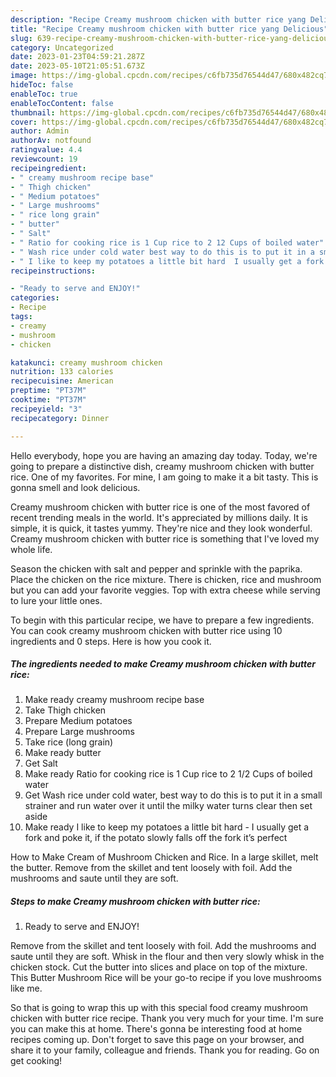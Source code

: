 ```yaml
---
description: "Recipe Creamy mushroom chicken with butter rice yang Delicious"
title: "Recipe Creamy mushroom chicken with butter rice yang Delicious"
slug: 639-recipe-creamy-mushroom-chicken-with-butter-rice-yang-delicious
category: Uncategorized
date: 2023-01-23T04:59:21.287Z
date: 2023-05-10T21:05:51.673Z
image: https://img-global.cpcdn.com/recipes/c6fb735d76544d47/680x482cq70/creamy-mushroom-chicken-with-butter-rice-recipe-main-photo.jpg
hideToc: false
enableToc: true
enableTocContent: false
thumbnail: https://img-global.cpcdn.com/recipes/c6fb735d76544d47/680x482cq70/creamy-mushroom-chicken-with-butter-rice-recipe-main-photo.jpg
cover: https://img-global.cpcdn.com/recipes/c6fb735d76544d47/680x482cq70/creamy-mushroom-chicken-with-butter-rice-recipe-main-photo.jpg
author: Admin
authorAv: notfound
ratingvalue: 4.4
reviewcount: 19
recipeingredient:
- " creamy mushroom recipe base"
- " Thigh chicken"
- " Medium potatoes"
- " Large mushrooms"
- " rice long grain"
- " butter"
- " Salt"
- " Ratio for cooking rice is 1 Cup rice to 2 12 Cups of boiled water"
- " Wash rice under cold water best way to do this is to put it in a small strainer and run water over it until the milky water turns clear then set aside"
- " I like to keep my potatoes a little bit hard  I usually get a fork and poke it if the potato slowly falls off the fork its perfect"
recipeinstructions:

- "Ready to serve and ENJOY!"
categories:
- Recipe
tags:
- creamy
- mushroom
- chicken

katakunci: creamy mushroom chicken 
nutrition: 133 calories
recipecuisine: American
preptime: "PT37M"
cooktime: "PT37M"
recipeyield: "3"
recipecategory: Dinner

---
```



Hello everybody, hope you are having an amazing day today. Today, we're going to prepare a distinctive dish, creamy mushroom chicken with butter rice. One of my favorites. For mine, I am going to make it a bit tasty. This is gonna smell and look delicious.

Creamy mushroom chicken with butter rice is one of the most favored of recent trending meals in the world. It's appreciated by millions daily. It is simple, it is quick, it tastes yummy. They're nice and they look wonderful. Creamy mushroom chicken with butter rice is something that I've loved my whole life.

Season the chicken with salt and pepper and sprinkle with the paprika. Place the chicken on the rice mixture. There is chicken, rice and mushroom but you can add your favorite veggies. Top with extra cheese while serving to lure your little ones.


To begin with this particular recipe, we have to prepare a few ingredients. You can cook creamy mushroom chicken with butter rice using 10 ingredients and 0 steps. Here is how you cook it.

<!--inarticleads1-->

##### The ingredients needed to make Creamy mushroom chicken with butter rice:

1. Make ready  creamy mushroom recipe base
1. Take  Thigh chicken
1. Prepare  Medium potatoes
1. Prepare  Large mushrooms
1. Take  rice (long grain)
1. Make ready  butter
1. Get  Salt
1. Make ready  Ratio for cooking rice is 1 Cup rice to 2 1/2 Cups of boiled water
1. Get  Wash rice under cold water, best way to do this is to put it in a small strainer and run water over it until the milky water turns clear then set aside
1. Make ready  I like to keep my potatoes a little bit hard - I usually get a fork and poke it, if the potato slowly falls off the fork it’s perfect


How to Make Cream of Mushroom Chicken and Rice. In a large skillet, melt the butter. Remove from the skillet and tent loosely with foil. Add the mushrooms and saute until they are soft. 

<!--inarticleads2-->

##### Steps to make Creamy mushroom chicken with butter rice:


1. Ready to serve and ENJOY!

Remove from the skillet and tent loosely with foil. Add the mushrooms and saute until they are soft. Whisk in the flour and then very slowly whisk in the chicken stock. Cut the butter into slices and place on top of the mixture. This Butter Mushroom Rice will be your go-to recipe if you love mushrooms like me. 

So that is going to wrap this up with this special food creamy mushroom chicken with butter rice recipe. Thank you very much for your time. I'm sure you can make this at home. There's gonna be interesting food at home recipes coming up. Don't forget to save this page on your browser, and share it to your family, colleague and friends. Thank you for reading. Go on get cooking!
